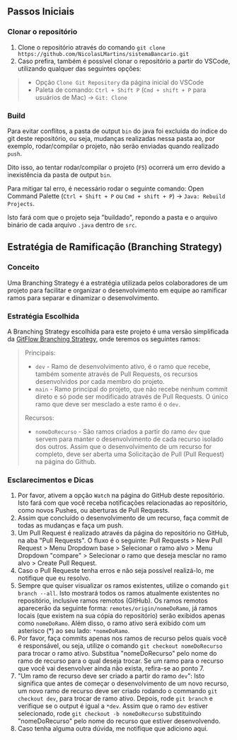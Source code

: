 ## Passos Iniciais

### Clonar o repositório

1.  Clone o repositório através do comando `git clone https://github.com/NicolasLMartins/sistemaBancario.git`
2.  Caso prefira, também é possível clonar o repositório a partir do VSCode, utilizando qualquer das seguintes opções:
> - Opção `Clone Git Repository` da página inicial do VSCode
> - Paleta de comando: `Ctrl + Shift P` (`Cmd + shift + P` para usuários de Mac) -> `Git: Clone`

### Build

Para evitar conflitos, a pasta de output `bin` do java foi excluída do índice do git deste repositório, ou seja, mudanças realizadas nessa pasta ao, por exemplo, rodar/compilar o projeto, não serão enviadas quando realizado `push`.

Dito isso, ao tentar rodar/compilar o projeto (`F5`) ocorrerá um erro devido a inexistência da pasta de output `bin`.

Para mitigar tal erro, é necessário rodar o seguinte comando: Open Command Palette (`Ctrl + Shift + P` ou `Cmd + shift + P`) -> `Java: Rebuild Projects`.

Isto fará com que o projeto seja "buildado", repondo a pasta e o arquivo binário de cada arquivo `.java` dentro de `src`.

## Estratégia de Ramificação (Branching Strategy)

### Conceito

Uma Branching Strategy é a estratégia utilizada pelos colaboradores de um projeto para facilitar e organizar o desenvolvimento em equipe ao ramificar ramos para separar e dinamizar o desenvolvimento.

### Estratégia Escolhida

A Branching Strategy escolhida para este projeto é uma versão simplificada da [GitFlow Branching Strategy](https://medium.com/@dmosyan/version-control-branching-strategies-e68e8d5ef1e0#GitHub%20Flow%20branching%20strategy:~:text=GitFlow%20branching%20strategy), onde teremos os seguintes ramos:

> Principais:
>
> - `dev` - Ramo de desenvolvimento ativo, é o ramo que recebe, também somente através de Pull Requests, os recursos desenvolvidos por cada membro do projeto.
> - `main` - Ramo principal do projeto, que não recebe nenhum commit direto e só pode ser modificado através de Pull Requests. O único ramo que deve ser mesclado a este ramo é o `dev`.
>
> Recursos:
> - `nomeDoRecurso` - São ramos criados a partir do ramo `dev` que servem para manter o desenvolvimento de cada recurso isolado dos outros. Assim que o desenvolvimento de um recurso for completo, deve ser aberta uma Solicitação de Pull (Pull Request) na página do Github.

### Esclarecimentos e Dicas

1. Por favor, ativem a opção `Watch` na página do GitHub deste repositório. Isto fará com que você receba notificações relacionadas ao repositório, como novos Pushes, ou aberturas de Pull Requests.
2. Assim que concluído o desenvolvimento de um recurso, faça commit de todas as mudanças e faça um push.
3. Um Pull Request é realizado através da página do repositório no GitHub, na aba "Pull Requests". O fluxo é o seguinte: Pull Requests > New Pull Request > Menu Dropdown base > Selecionar o ramo alvo > Menu Dropdown "compare" > Selecionar o ramo que deseja mesclar no ramo alvo > Create Pull Request.
4. Caso o Pull Requeste tenha erros e não seja possível realizá-lo, me notifique que eu resolvo.
5. Sempre que quiser visualizar os ramos existentes, utilize o comando `git branch --all`. Isto mostrará todos os ramos atualmente existentes no repositório, inclusive ramos remotos (GitHub). Os ramos remotos aparecerão da seguinte forma: `remotes/origin/nomeDoRamo`, já ramos locais (que existem na sua cópia do repositório) serão exibidos apenas como `nomeDoRamo`. Além disso, o ramo ativo será exibido com um asterisco (\*) ao seu lado: `*nomeDoRamo`.
6. Por favor, faça commits apenas nos ramos de recurso pelos quais você é responsável, ou seja, utilize o comando `git checkout nomeDoRecurso` para trocar o ramo ativo. Substitua "nomeDoRecurso" pelo nome do ramo de recurso para o qual deseja trocar. Se um ramo para o recurso que você vai desenvolver ainda não exista, refira-se ao ponto 7.
7. "Um ramo de recurso deve ser criado a partir do ramo `dev`": Isto significa que antes de começar o desenvolvimento de um novo recurso, um novo ramo de recurso deve ser criado rodando o commando `git checkout dev`, para trocar de ramo ativo. Depois, rode `git branch` e verifique se o output é igual a `*dev`. Assim que o ramo `dev` estiver selecionado, rode `git checkout -b nomeDoRecurso` substituindo "nomeDoRecurso" pelo nome do recurso que estiver desenvolvendo.
8. Caso tenha alguma outra dúvida, me notifique que adiciono aqui.